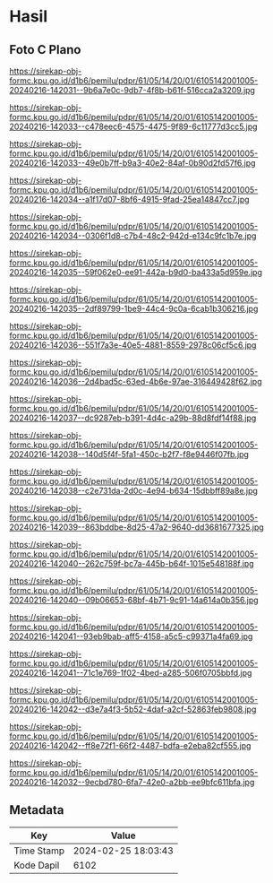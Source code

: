 # Hasil

## Foto C Plano

https://sirekap-obj-formc.kpu.go.id/d1b6/pemilu/pdpr/61/05/14/20/01/6105142001005-20240216-142031--9b6a7e0c-9db7-4f8b-b61f-516cca2a3209.jpg

https://sirekap-obj-formc.kpu.go.id/d1b6/pemilu/pdpr/61/05/14/20/01/6105142001005-20240216-142033--c478eec6-4575-4475-9f89-6c11777d3cc5.jpg

https://sirekap-obj-formc.kpu.go.id/d1b6/pemilu/pdpr/61/05/14/20/01/6105142001005-20240216-142033--49e0b7ff-b9a3-40e2-84af-0b90d2fd57f6.jpg

https://sirekap-obj-formc.kpu.go.id/d1b6/pemilu/pdpr/61/05/14/20/01/6105142001005-20240216-142034--a1f17d07-8bf6-4915-9fad-25ea14847cc7.jpg

https://sirekap-obj-formc.kpu.go.id/d1b6/pemilu/pdpr/61/05/14/20/01/6105142001005-20240216-142034--0306f1d8-c7b4-48c2-942d-e134c9fc1b7e.jpg

https://sirekap-obj-formc.kpu.go.id/d1b6/pemilu/pdpr/61/05/14/20/01/6105142001005-20240216-142035--59f062e0-ee91-442a-b9d0-ba433a5d959e.jpg

https://sirekap-obj-formc.kpu.go.id/d1b6/pemilu/pdpr/61/05/14/20/01/6105142001005-20240216-142035--2df89799-1be9-44c4-9c0a-6cab1b306216.jpg

https://sirekap-obj-formc.kpu.go.id/d1b6/pemilu/pdpr/61/05/14/20/01/6105142001005-20240216-142036--551f7a3e-40e5-4881-8559-2978c06cf5c6.jpg

https://sirekap-obj-formc.kpu.go.id/d1b6/pemilu/pdpr/61/05/14/20/01/6105142001005-20240216-142036--2d4bad5c-63ed-4b6e-97ae-316449428f62.jpg

https://sirekap-obj-formc.kpu.go.id/d1b6/pemilu/pdpr/61/05/14/20/01/6105142001005-20240216-142037--dc9287eb-b391-4d4c-a29b-88d8fdf14f88.jpg

https://sirekap-obj-formc.kpu.go.id/d1b6/pemilu/pdpr/61/05/14/20/01/6105142001005-20240216-142038--140d5f4f-5fa1-450c-b2f7-f8e9446f07fb.jpg

https://sirekap-obj-formc.kpu.go.id/d1b6/pemilu/pdpr/61/05/14/20/01/6105142001005-20240216-142038--c2e731da-2d0c-4e94-b634-15dbbff89a8e.jpg

https://sirekap-obj-formc.kpu.go.id/d1b6/pemilu/pdpr/61/05/14/20/01/6105142001005-20240216-142039--863bddbe-8d25-47a2-9640-dd3681677325.jpg

https://sirekap-obj-formc.kpu.go.id/d1b6/pemilu/pdpr/61/05/14/20/01/6105142001005-20240216-142040--262c759f-bc7a-445b-b64f-1015e548188f.jpg

https://sirekap-obj-formc.kpu.go.id/d1b6/pemilu/pdpr/61/05/14/20/01/6105142001005-20240216-142040--09b06653-68bf-4b71-9c91-14a614a0b356.jpg

https://sirekap-obj-formc.kpu.go.id/d1b6/pemilu/pdpr/61/05/14/20/01/6105142001005-20240216-142041--93eb9bab-aff5-4158-a5c5-c99371a4fa69.jpg

https://sirekap-obj-formc.kpu.go.id/d1b6/pemilu/pdpr/61/05/14/20/01/6105142001005-20240216-142041--71c1e769-1f02-4bed-a285-506f0705bbfd.jpg

https://sirekap-obj-formc.kpu.go.id/d1b6/pemilu/pdpr/61/05/14/20/01/6105142001005-20240216-142042--d3e7a4f3-5b52-4daf-a2cf-52863feb9808.jpg

https://sirekap-obj-formc.kpu.go.id/d1b6/pemilu/pdpr/61/05/14/20/01/6105142001005-20240216-142042--ff8e72f1-66f2-4487-bdfa-e2eba82cf555.jpg

https://sirekap-obj-formc.kpu.go.id/d1b6/pemilu/pdpr/61/05/14/20/01/6105142001005-20240216-142032--9ecbd780-6fa7-42e0-a2bb-ee9bfc611bfa.jpg


## Metadata

| Key        | Value               |
| ---------- | ------------------- |
| Time Stamp | 2024-02-25 18:03:43 |
| Kode Dapil | 6102                |



